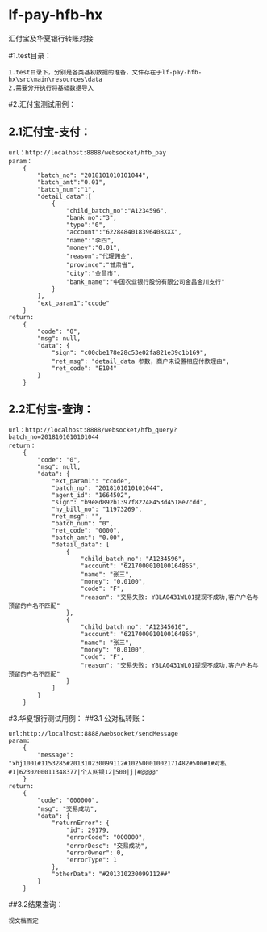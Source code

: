 # lf-pay-hfb-hx
汇付宝及华夏银行转账对接

#1.test目录：
    
    1.test目录下，分别是各类基初数据的准备，文件存在于lf-pay-hfb-hx\src\main\resources\data
    2.需要分开执行将基础数据导入
    
#2.汇付宝测试用例：

## 2.1汇付宝-支付：
    
    url：http://localhost:8888/websocket/hfb_pay    
    param：
        {
            "batch_no": "2018101010101044",
            "batch_amt":"0.01",
            "batch_num":"1",
            "detail_data":[
                {
                    "child_batch_no":"A1234596",
                    "bank_no":"3",
                    "type":"0",
                    "account":"6228484018396408XXX",
                    "name":"李四",
                    "money":"0.01",
                    "reason":"代理佣金",
                    "province":"甘肃省",
                    "city":"金昌市",
                    "bank_name":"中国农业银行股份有限公司金昌金川支行"
                }
            ],
            "ext_param1":"ccode"
        }
    return:
        {
            "code": "0",
            "msg": null,
            "data": {
                "sign": "c00cbe178e28c53e02fa821e39c1b169",
                "ret_msg": "detail_data 参数，商户未设置相应付款理由",
                "ret_code": "E104"
            }
        }
## 2.2汇付宝-查询：
    
    url：http://localhost:8888/websocket/hfb_query?batch_no=2018101010101044
    return：
        {
            "code": "0",
            "msg": null,
            "data": {
                "ext_param1": "ccode",
                "batch_no": "2018101010101044",
                "agent_id": "1664502",
                "sign": "b9e8d892b1397f82248453d4518e7cdd",
                "hy_bill_no": "11973269",
                "ret_msg": "",
                "batch_num": "0",
                "ret_code": "0000",
                "batch_amt": "0.00",
                "detail_data": [
                    {
                        "child_batch_no": "A1234596",
                        "account": "6217000010100164865",
                        "name": "张三",
                        "money": "0.0100",
                        "code": "F",
                        "reason": "交易失败: YBLA0431WL01提现不成功,客户户名与预留的户名不匹配"
                    },
                    {
                        "child_batch_no": "A12345610",
                        "account": "6217000010100164865",
                        "name": "张三",
                        "money": "0.0100",
                        "code": "F",
                        "reason": "交易失败: YBLA0431WL01提现不成功,客户户名与预留的户名不匹配"
                    }
                ]
            }
        }
#3.华夏银行测试用例：
##3.1 公对私转账：
    
    url:http://localhost:8888/websocket/sendMessage
    param:
        {
            "message": "xhj1001#1153285#201310230099112#10250001002171482#500#1#对私#1|6230200011348377|个人网银12|500|j|#@@@@"
        }
    return:
        {
            "code": "000000",
            "msg": "交易成功",
            "data": {
                "returnError": {
                    "id": 29179,
                    "errorCode": "000000",
                    "errorDesc": "交易成功",
                    "errorOwner": 0,
                    "errorType": 1
                },
                "otherData": "#201310230099112##"
            }
        }
 
 ##3.2结果查询：
    
    视文档而定

